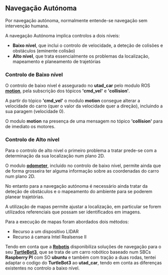 ## Navegação Autónoma

Por navegação autónoma, normalmente entende-se navegação sem intervenção humana.

A navegação Autónoma implica controlos a dois níveis:
  - __Baixo nível__, que inclui o controlo de velocidade, a deteção de colisões e obstáculos (eminente colisão)
  - __Alto nível__, que trata essencialmente os problemas da localização, mapeamento e planeamento de trajetórias
 
### Controlo de Baixo nível

O controlo de baixo nível é assegurado no __utad_car__ pelo modulo ROS [__motion__](./Controlo%20dos%20Motores%20de%20tração.md#modulo-motion), pela subscrição dos tópicos __'cmd_vel'__ e __'collision'__.

A partir do tópico __'cmd_vel'__ o modulo __motion__ consegue alterar a velocidade do carro (quer o valor da velocidade quer a direção), incluindo a sua paragem (velocidade 0).

O modulo __motion__ na presença de uma mensagem no tópico __'collision'__ para de imediato os motores.

### Controlo de Alto nível

Para o controlo de alto nivel o primeiro problema a tratar prede-se com a determinação da sua localização num plano 2D.

O modulo [__odometer__](./Odómetro.md), incluído no controlo de baixo nível, permite ainda que de forma grosseira ter alguma informação sobre as coordenadas do carro num plano 2D.

No entanto para a navegação autónoma é necessário ainda tratar da deteção de obstáculos e o mapeamento do ambiente para se poderem planear trajetórias.

A utilização de mapas permite ajustar a localização, em particular se forem utilizados referenciais que possam ser identificados em imagens.

Para a execução de mapas foram abordados dois métodos:
- Recurso a um dispositivo LIDAR
- Recurso á camara Intel Realsense II

Tendo em conta que a [__Robotis__](http://en.robotis.com/) disponibiliza soluções de navegação para o seu [__TurtleBot3__](https://emanual.robotis.com/docs/en/platform/turtlebot3/overview/#overview), que se trata de um carro robótico baseado num SBCs __Raspberry PI__ com SO __ubuntu__ e também com tração a duas rodas, tentei adaptar o codigo do __TurtleBot3__ ao __utad_car__, tendo em conta as diferenças existentes no controlo a baixo nível.
